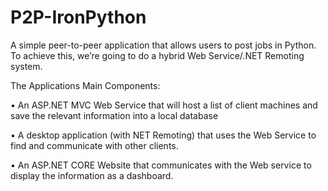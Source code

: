 # P2P-IronPython

A simple peer-to-peer application that allows users to post jobs in Python. To achieve this, we’re going to do a hybrid Web Service/.NET Remoting system.

The Applications
Main Components:

• An ASP.NET MVC Web Service that will host a list of client machines and save the
relevant information into a local database

• A desktop application (with NET Remoting) that uses the Web Service to find and
communicate with other clients.

• An ASP.NET CORE Website that communicates with the Web service to display the
information as a dashboard.
